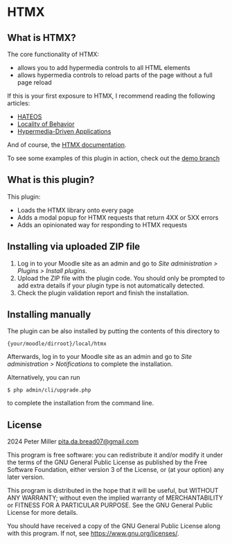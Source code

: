 # HTMX #

## What is HTMX? ##

The core functionality of HTMX:
- allows you to add hypermedia controls to all HTML elements
- allows hypermedia controls to reload parts of the page without a full page reload

If this is your first exposure to HTMX, I recommend reading the following articles:
- [HATEOS](https://htmx.org/essays/hateoas/)
- [Locality of Behavior](https://htmx.org/essays/locality-of-behavior/)
- [Hypermedia-Driven Applications](https://htmx.org/essays/hypermedia-driven-apps/)

And of course, the [HTMX documentation](https://htmx.org/docs/).

To see some examples of this plugin in action, check out the [demo branch](https://github.com/frederickOtus/moodle-local_htmx/tree/demos)

## What is this plugin? ##

This plugin:
- Loads the HTMX library onto every page
- Adds a modal popup for HTMX requests that return 4XX or 5XX errors
- Adds an opinionated way for responding to HTMX requests

## Installing via uploaded ZIP file ##

1. Log in to your Moodle site as an admin and go to _Site administration >
   Plugins > Install plugins_.
2. Upload the ZIP file with the plugin code. You should only be prompted to add
   extra details if your plugin type is not automatically detected.
3. Check the plugin validation report and finish the installation.

## Installing manually ##

The plugin can be also installed by putting the contents of this directory to

    {your/moodle/dirroot}/local/htmx

Afterwards, log in to your Moodle site as an admin and go to _Site administration >
Notifications_ to complete the installation.

Alternatively, you can run

    $ php admin/cli/upgrade.php

to complete the installation from the command line.

## License ##

2024 Peter Miller <pita.da.bread07@gmail.com>

This program is free software: you can redistribute it and/or modify it under
the terms of the GNU General Public License as published by the Free Software
Foundation, either version 3 of the License, or (at your option) any later
version.

This program is distributed in the hope that it will be useful, but WITHOUT ANY
WARRANTY; without even the implied warranty of MERCHANTABILITY or FITNESS FOR A
PARTICULAR PURPOSE.  See the GNU General Public License for more details.

You should have received a copy of the GNU General Public License along with
this program.  If not, see <https://www.gnu.org/licenses/>.
